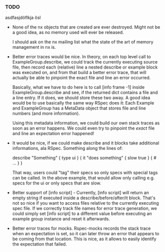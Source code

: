### TODO

asdfasjdöflkja ösl


* None of the nx objects that are created are ever destroyed.
  Might not be a good idea, as no memory used will ever be released.

  I should ask on the nx mailing list what the state of the art of memory
  management in nx is.

* Better error traces would be nice. In theory, on each top level call to
  ExampleGroup.describe, we could track the currently executing source file,
  then record each (relative) line a nested describe or example block was
  executed on, and from that build a better error trace, that will actually be
  able to pinpoint the exact file and line an error occurred.

  Basically, what we have to do here is to call [info frame -1] inside
  ExampleGroup.describe and see, if the returned dict contains a file and
  a line entry. If it does, we should store these two away. A good idea
  would be to use basically the same way RSpec does it: Each Example and
  ExampleGroup has a MetaData object that stores file and line numbers
  (and more information).

  Using this metadata information, we could build our own stack traces as soon
  as an error happens. We could even try to pinpoint the _exact_ file and line
  an expectation error happened!

* It would be nice, if we could make describe and it blocks take additional
  informations, ala RSpec. Something along the lines of:

    describe "Something" { type ui } {
        it "does something" { slow true } {
            # ...
        }
    }

  That way, users could "tag" their specs so only specs with special
  tags can be called. In the above example, that would allow only
  calling e.g. specs for the ui or only specs that are slow.

* Better support of [info script] - Currently, [info script] will return an
  empty string if executed inside a describe/before/after/it block. That's
  not so nice if you want to access files relative to the currently executing
  spec file. If we correctly track file names for error trace generation, we
  could simply set [info script] to a different value before executing an
  example group instance and reset it afterwards.

* Better error traces for mocks. Rspec-mocks records the stack trace when
  an expectation is set, so it can later throw an error that appears to be
  coming from that location. This is nice, as it allows to easily identify
  the expectation that failed.